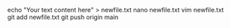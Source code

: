 echo "Your text content here" > newfile.txt
nano newfile.txt
vim newfile.txt
git add newfile.txt
git push origin main
